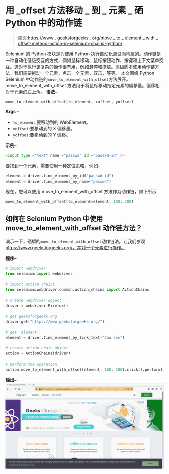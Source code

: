 # 用 _offset 方法移动 _ 到 _ 元素 _ 硒 Python 中的动作链

> 原文:[https://www . geeksforgeeks . org/move _ to _ element _ with _ offset-method-action-in-selenium-chains-python/](https://www.geeksforgeeks.org/move_to_element_with_offset-method-action-chains-in-selenium-python/)

Selenium 的 Python 模块是为使用 Python 执行自动化测试而构建的。动作链是一种自动化低级交互的方式，例如鼠标移动、鼠标按钮动作、按键和上下文菜单交互。这对于执行更复杂的操作很有用，例如悬停和拖放。高级脚本使用动作链方法，我们需要拖动一个元素，点击一个元素，双击，等等。
本文围绕 Python Selenium 中动作链的`move_to_element_with_offset`方法展开。move_to_element_with_offset 方法用于将鼠标移动指定元素的偏移量。偏移相对于元素的左上角。
**语法–**

```py
move_to_element_with_offset(to_element, xoffset, yoffset)
```

**Args –**

*   `to_element`:要移动到的 WebElement。
*   `xoffset`:要移动到的 X 偏移量。
*   `yoffset`:要移动到的 Y 偏移。

**示例–**

```py
<input type ="text" name ="passwd" id ="passwd-id" />
```

要找到一个元素，需要使用一种定位策略，例如，

```py
element = driver.find_element_by_id("passwd-id")
element = driver.find_element_by_name("passwd")
```

现在，您可以使用 move_to_element_with_offset 方法作为动作链，如下所示

```py
move_to_element_with_offset(to_element=element, 100, 200)

```

## 如何在 Selenium Python 中使用 move_to_element_with_offset 动作链方法？

演示一下，硒蟒的`move_to_element_with_offset`动作链法。让我们参观 https://www.geeksforgeeks.org/，并对一个元素进行操作。

**程序–**

```py
# import webdriver
from selenium import webdriver

# import Action chains 
from selenium.webdriver.common.action_chains import ActionChains

# create webdriver object
driver = webdriver.Firefox()

# get geeksforgeeks.org
driver.get("https://www.geeksforgeeks.org/")

# get  element 
element = driver.find_element_by_link_text("Courses")

# create action chain object
action = ActionChains(driver)

# perform the operation
action.move_to_element_with_offset(element, 100, 200).click().perform()
```

**输出–**
![action-chains-selenium-Python](img/c1a36810b15e8c6b0ce195fea1bd05c7.png)